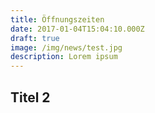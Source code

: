 ```yaml
---
title: Öffnungszeiten
date: 2017-01-04T15:04:10.000Z
draft: true
image: /img/news/test.jpg
description: Lorem ipsum
---
```


## Titel 2
